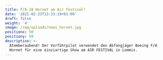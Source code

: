 ```yaml
---
title: F/A-18 Hornet am Air festival!
date: '2021-02-23T13:33:19+01:00'
draft: false
weight: '4'
image: /img/uploads/news_hornet.jpg
positionx: 50
positiony: 50
description: >-
  Atemberaubend! Der Vorführpilot verwendet den Abfangjäger Boeing F/A-18C
  Hornet für eine einziartige Show am AIR FESTIVAL in Lommis.
---
```


